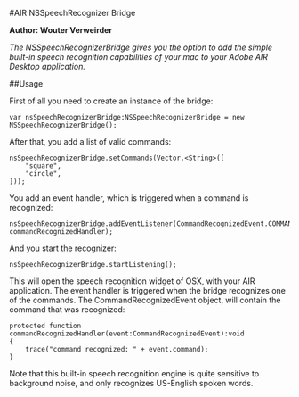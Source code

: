 #AIR NSSpeechRecognizer Bridge

**Author: Wouter Verweirder**

*The NSSpeechRecognizerBridge gives you the option to add the simple built-in speech recognition capabilities of your mac to your Adobe AIR Desktop application.*

##Usage

First of all you need to create an instance of the bridge:

	var nsSpeechRecognizerBridge:NSSpeechRecognizerBridge = new NSSpeechRecognizerBridge();

After that, you add a list of valid commands:

	nsSpeechRecognizerBridge.setCommands(Vector.<String>([
		"square", 
		"circle",
	]));

You add an event handler, which is triggered when a command is recognized:

	nsSpeechRecognizerBridge.addEventListener(CommandRecognizedEvent.COMMAND_RECOGNIZED, commandRecognizedHandler);

And you start the recognizer:

	nsSpeechRecognizerBridge.startListening();

This will open the speech recognition widget of OSX, with your AIR application. The event handler is triggered when the bridge recognizes one of the commands. The CommandRecognizedEvent object, will contain the command that was recognized:

	protected function commandRecognizedHandler(event:CommandRecognizedEvent):void
	{
		trace("command recognized: " + event.command);
	}

Note that this built-in speech recognition engine is quite sensitive to background noise, and only recognizes US-English spoken words.
